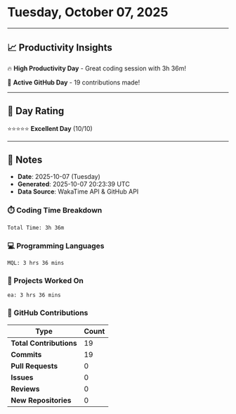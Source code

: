 # Tuesday, October 07, 2025

---

## 📈 Productivity Insights

🔥 **High Productivity Day** - Great coding session with 3h 36m!

🚀 **Active GitHub Day** - 19 contributions made!

---

## 🎯 Day Rating

⭐⭐⭐⭐⭐ **Excellent Day** (10/10)

---

## 📝 Notes

- **Date**: 2025-10-07 (Tuesday)
- **Generated**: 2025-10-07 20:23:39 UTC
- **Data Source**: WakaTime API & GitHub API


### ⏱️ Coding Time Breakdown

```
Total Time: 3h 36m
```

### 💻 Programming Languages

```
MQL: 3 hrs 36 mins
```

### 📂 Projects Worked On

```
ea: 3 hrs 36 mins

```


### 🐙 GitHub Contributions

| Type | Count |
|------|-------|
| **Total Contributions** | 19 |
| **Commits** | 19 |
| **Pull Requests** | 0 |
| **Issues** | 0 |
| **Reviews** | 0 |
| **New Repositories** | 0 |

